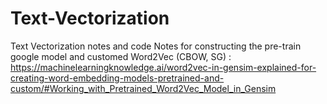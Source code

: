 # Text-Vectorization
Text Vectorization notes and code
Notes for constructing the pre-train google model and customed Word2Vec (CBOW, SG) : https://machinelearningknowledge.ai/word2vec-in-gensim-explained-for-creating-word-embedding-models-pretrained-and-custom/#Working_with_Pretrained_Word2Vec_Model_in_Gensim
